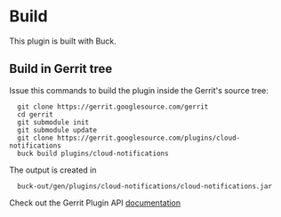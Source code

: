 Build
=====

This plugin is built with Buck.

Build in Gerrit tree
--------------------

Issue this commands to build the plugin inside the Gerrit's source tree:

```
  git clone https://gerrit.googlesource.com/gerrit
  cd gerrit
  git submodule init
  git submodule update
  git clone https://gerrit.googlesource.com/plugins/cloud-notifications
  buck build plugins/cloud-notifications
```

The output is created in

```
  buck-out/gen/plugins/cloud-notifications/cloud-notifications.jar
```

Check out the Gerrit Plugin API [documentation](https://gerrit-review.googlesource.com/Documentation/dev-buck.html#_extension_and_plugin_api_jar_files)
